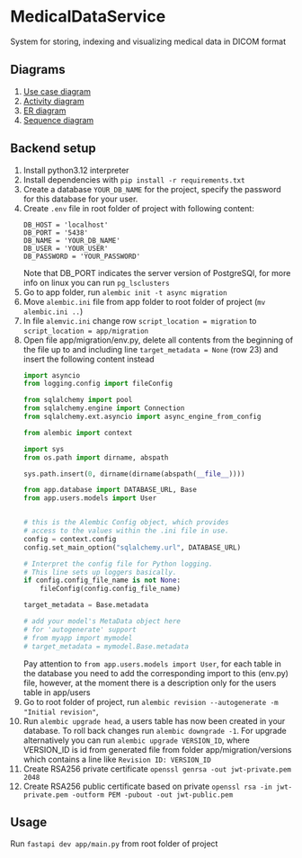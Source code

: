 # MedicalDataService
System for storing, indexing and visualizing medical data in DICOM format

## Diagrams
1. [Use case diagram](https://app.diagrams.net/#Hcitec-spbu%2FMedicalDataService%2Fmain%2FDiagrams%2FUseCaseDiagram.drawio#%7B%22pageId%22%3A%22K9DpIMCQUKm6tweqTpe7%22%7D)
2. [Activity diagram](https://app.diagrams.net/#Hcitec-spbu%2FMedicalDataService%2Fmain%2FDiagrams%2FActivityDiagram.drawio#%7B%22pageId%22%3A%22d6oIZNa-YsMYUfMxQyWx%22%7D)
3. [ER diagram](https://app.diagrams.net/#Hcitec-spbu%2FMedicalDataService%2Fmain%2FDiagrams%2FERDiagram.drawio#%7B%22pageId%22%3A%22ZZTZYGC4paBtnbswUOO2%22%7D)
4. [Sequence diagram](https://app.diagrams.net/#Hcitec-spbu%2FMedicalDataService%2Fmain%2FDiagrams%2FSequenceDiagram.drawio#%7B%22pageId%22%3A%22-7-vLeRaQvUi-DyRjATi%22%7D)

## Backend setup
1. Install python3.12 interpreter 
2. Install dependencies with `pip install -r requirements.txt`
3. Create a database `YOUR_DB_NAME` for the project, specify the password for this database for your user.
4. Create `.env` file in root folder of project with following content:
    ```
    DB_HOST = 'localhost'
    DB_PORT = '5438'
    DB_NAME = 'YOUR_DB_NAME'
    DB_USER = 'YOUR_USER'
    DB_PASSWORD = 'YOUR_PASSWORD'
    ```
    Note that DB_PORT indicates the server version of PostgreSQl, for more info on linux you can run `pg_lsclusters`
5.  Go to app folder, run `alembic init -t async migration`
6. Move `alembic.ini` file from app folder to root folder of project (`mv alembic.ini ..`)
7. In file `alemvic.ini` change row `script_location = migration` to `script_location = app/migration`
8. Open file app/migration/env.py, delete all contents from the beginning of the file up to and including line `target_metadata = None` (row 23) and insert the following content instead
    ``` python
    import asyncio
    from logging.config import fileConfig
    
    from sqlalchemy import pool
    from sqlalchemy.engine import Connection
    from sqlalchemy.ext.asyncio import async_engine_from_config
    
    from alembic import context
    
    import sys
    from os.path import dirname, abspath
    
    sys.path.insert(0, dirname(dirname(abspath(__file__))))
    
    from app.database import DATABASE_URL, Base
    from app.users.models import User
    
    
    # this is the Alembic Config object, which provides
    # access to the values within the .ini file in use.
    config = context.config
    config.set_main_option("sqlalchemy.url", DATABASE_URL)
    
    # Interpret the config file for Python logging.
    # This line sets up loggers basically.
    if config.config_file_name is not None:
        fileConfig(config.config_file_name)
    
    target_metadata = Base.metadata
    
    # add your model's MetaData object here
    # for 'autogenerate' support
    # from myapp import mymodel
    # target_metadata = mymodel.Base.metadata
    ```
    Pay attention to `from app.users.models import User`, for each table in the database you need to add the corresponding import to this (env.py) file, however, at the moment there is a description only for the users table in app/users
9. Go to root folder of project, run `alembic revision --autogenerate -m "Initial revision"`, 
10. Run `alembic upgrade head`, a users table has now been created in your database. To roll back changes run `alembic downgrade -1`.
For upgrade alternatively you can run `alembic upgrade VERSION_ID`, where VERSION_ID is id from generated file from folder app/migration/versions which contains a line like `Revision ID: VERSION_ID`
11. Create RSA256 private certificate `openssl genrsa -out jwt-private.pem 2048`
12. Create RSA256 public certificate based on private `openssl rsa -in jwt-private.pem -outform PEM -pubout -out jwt-public.pem`

## Usage
Run `fastapi dev app/main.py` from root folder of project
